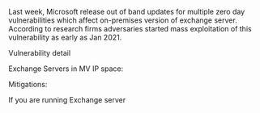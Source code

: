 Last week, Microsoft release out of band updates for multiple zero day vulnerabilities which affect on-premises version of exchange server. According to research firms adversaries started mass exploitation of this vulnerability as early as Jan 2021.

Vulnerability detail



Exchange Servers in MV IP space:



Mitigations:

If you are running Exchange server 
